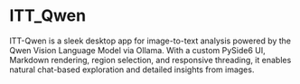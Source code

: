 # ITT_Qwen
ITT-Qwen is a sleek desktop app for image-to-text analysis powered by the Qwen Vision Language Model via Ollama. With a custom PySide6 UI, Markdown rendering, region selection, and responsive threading, it enables natural chat-based exploration and detailed insights from images.
